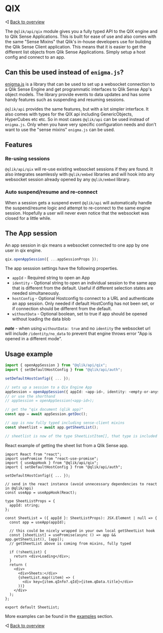 # QIX

◁ [Back to overview](../README.md)

The `@qlik/api/qix` module gives you a fully typed API to the QIX engine and to Qlik Sense Applications. This is built for ease of use and also comes with the same "Sense Mixins" that Qlik's in-house developers use for building the Qlik Sense Client application. This means that it is easier to get the different list objects from Qlik Sense Applications. Simply setup a host config and connect to an app.

## Can this be used instead of `enigma.js`?

[enigma.js](https://github.com/qlik-oss/enigma.js) is a library that can be used to set up a websocket connection to a Qlik Sense Engine and get programmatic interfaces to Qlik Sense App's object models. The library provide events to data updates and has some handy features such as suspending and resuming sessions.

`@qlik/api` provides the same features, but with a lot simpler interface. It also comes with types for the QIX api including GenericObjects, HyperCubes etc etc. So in most cases `@qlik/api` can be used instead of `enigma.js`. Only when you have very specific configuration needs and don't want to use the "sense mixins" `enigma.js` can be used.

## Features

### Re-using sessions

`@qlik/api/qix` will re-use existing websocket sessions if they are found. It also integrates seamlessly with `@qlik/embed` libraries and will hook into any websocket session already opened by any `@qlik/embed` library.

### Auto suspend/resume and re-connect

When a session gets a suspend event `@qlik/api` will automatically handle the suspend/resume logic and attempt to re-connect to the same engine session. Hopefully a user will never even notice that the websocket was closed for a little while.

## The App session

An app session in qix means a websocket connected to one app by one user in qix engine.

```js
qix.openAppSession({ ...appSessionProps });
```

The app sesssion settings have the following properties.

- `appId` - Required string to open an App
- `identity` - Optional string to open an individual session to the same app that is different from the default. Useful if different selection states are needed simultaneously.
- `hostConfig` - Optional Hostconfig to connect to a URL and authenticate an app session. Only needed if default HostConfig has not been set, or if connection should be different from the default.
- `withoutData` - Optional boolean, set to true if app should be opened without loading the data blob

**_note_** - when using `withoutData: true` and no `identity` the websocket url will include `/identity/no_data` to prevent that engine throws error "App is opened in a different mode".

## Usage example

```ts
import { openAppSession } from "@qlik/api/qix";
import { setDefaultHostConfig } from "@qlik/api/auth";

setDefaultHostConfig({ ... });

// sets up a session to a Qix Engine App
appSession = openAppSession({ appId: <app-id>, identity: <empty-or-anystring>, hostConfig: <only-if-different-from-default>, withoutData: <default to false>" });
// or use the shorthand
// appSession = openAppSession(<app-id>);

// get the "qix document (qlik app)"
const app = await appSession.getDoc();

// app is now fully typed including sense-client mixins
const sheetlist = await app.getSheetList();

// sheetlist is now of the type SheetListItem[], that type is included in the package.
```

React example of getting the sheet list from a Qlik Sense app.

```tsx
import React from "react";
import usePromise from "react-use-promise";
import { useAppHook } from "@qlik/api/qix";
import { setDefaultHostConfig } from "@qlik/api/auth";

setDefaultHostConfig({ ... });

// send in the react instance (avoid unnecessary dependencies to react in @qlik/api)
const useApp = useAppHook(React);

type SheetListProps = {
  appId: string;
};

const SheetList = ({ appId }: SheetListProps): JSX.Element | null => {
  const app = useApp(appId);

  // this could be nicely wrapped in your own local getSheetList hook
  const [sheetList] = usePromise(async () => app && app.getSheetList(), [app]);
  // getSheetList above is coming from mixins, fully typed

  if (!sheetList) {
    return <div>Loading</div>;
  }
  return (
    <div>
      <div>Sheets:</div>
      {sheetList.map((item) => (
        <div key={item.qInfo?.qId}>{item.qData.title}</div>
      ))}
    </div>
  );
};

export default SheetList;
```

More examples can be found in the [examples](examples.md) section.

◁ [Back to overview](../README.md)
